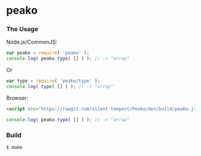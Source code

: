 # peako

### The Usage

Node.js/CommonJS:

```javascript
var peako = require( 'peako' );
console.log( peako.type( [] ) ); // -> "array"
```

Or

```javascript
var type = require( 'peako/type' );
console.log( type( [] ) ); // -> "array"
```

Browser:

```html
<script src="https://rawgit.com/silent-tempest/Peako/dev/build/peako.js"></script>
```

```javascript
console.log( peako.type( [] ) ); // -> "array"
```

### Build

`$ make`

